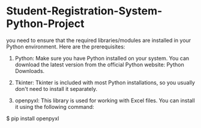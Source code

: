# Student-Registration-System-Python-Project

you need to ensure that the required libraries/modules are installed in your Python environment. Here are the prerequisites:

1. Python:
Make sure you have Python installed on your system. You can download the latest version from the official Python website: Python Downloads.



2. Tkinter:
Tkinter is included with most Python installations, so you usually don't need to install it separately.

3. openpyxl:
This library is used for working with Excel files. You can install it using the following command:

$ pip install openpyxl




